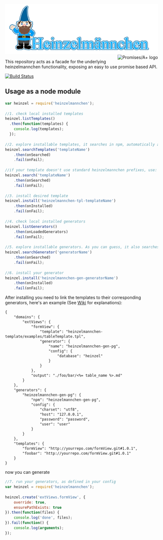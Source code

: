![logo](https://raw.githubusercontent.com/heinzelmannchen/heinzelmannchen/master/Heinzelmannchen.png)
<a href="http://promises-aplus.github.com/promises-spec">
    <img src="http://promises-aplus.github.com/promises-spec/assets/logo-small.png"
         align="right" valign="top" alt="Promises/A+ logo" />
</a>

This repository acts as a facade for the underlying heinzelmannchen functionality, exposing an easy to use promise based API.

[![Build Status](https://travis-ci.org/heinzelmannchen/heinzelmannchen.png?branch=master)](https://travis-ci.org/heinzelmannchen/heinzelmannchen)

Usage as a node module
----------------------
```javascript
var heinzel = require('heinzelmannchen');

//1. check local installed templates
heinzel.listTemplates()
  .then(function(templates) { 
    console.log(templates); 
  });

//2. explore installable templates, it searches in npm, automatically adding the corresponding prefix 'heinzelmannchen-tpl-'
heinzel.searchTemplates('templateName')
    .then(onSearched)
    .fail(onFail);

//if your template doesn't use standard heinzelmannchen prefixes, use:
heinzel.search('templateName')
    .then(onSearched)
    .fail(onFail);

//3. install desired template
heinzel.install('heinzelmannchen-tpl-templateName')
    .then(onInstalled)
    .fail(onFail);

//4. check local installed generators
heinzel.listGenerators()
    .then(onLoadedGenerators)
    .fail(onFail);

//5. explore installable generators. As you can guess, it also searches in npm with following prefix: 'heinzelmannchen-gen-'
heinzel.searchGenerator('generatorName')
    .then(onSearched)
    .fail(onFail);

//6. install your generator
heinzel.install('heinzelmannchen-gen-generatorName')
    .then(onInstalled)
    .fail(onFail);
```

After installing you need to link the templates to their corresponding generators, here's an example (See [Wiki](https://github.com/heinzelmannchen/BA-Stuff/wiki/Konfiguration---Heinzel) for explanations):
```
{
    "domains": {
        "extViews": {
            "formView": {
                "template": "heinzelmannchen-template/examples/tableTemplate.tpl",
                "generator": {
                    "name": "heinzelmannchen-gen-pg",
                    "config": {
                        "database": "heinzel"
                    }
                }
            },
            "output": "./foo/bar/<%= table_name %>.md"
        }
    },
    "generators": {
        "heinzelmannchen-gen-pg": {
            "npm": "heinzelmannchen-gen-pg",
            "config": {
                "charset": "utf8",
                "host": "127.0.0.1",
                "password": "password",
                "user": "user"
            }
        }
    },
    "templates": {
        "formView": "http://yourrepo.com/formView.git#1.0.1",
        "foobar": "http://yourrepo.com/formView.git#1.0.1"
    }
}
```

now you can generate

```javascript
//7. run your generators, as defined in your config
var heinzel = require('heinzelmannchen');

heinzel.create('extViews.formView', {
    override: true,
    ensurePathExists: true
}).then(function(files) {
    console.log('done', files);
}).fail(function() {
    console.log(arguments);
});

```
